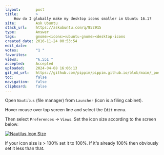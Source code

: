 ```yaml
---
layout:       post
title:        >
    How do I globally make my desktop icons smaller in Ubuntu 16.1?
site:         Ask Ubuntu
stack_url:    https://askubuntu.com/q/852915
type:         Answer
tags:         gnome><icons><ubuntu-gnome><desktop-icons
created_date: 2016-11-24 00:53:54
edit_date:    
votes:        "1 "
favorites:    
views:        "6,551 "
accepted:     Accepted
uploaded:     2024-04-08 16:06:13
git_md_url:   https://github.com/pippim/pippim.github.io/blob/main/_posts/2016/2016-11-24-How-do-I-globally-make-my-desktop-icons-smaller-in-Ubuntu-16.1_.md
toc:          false
navigation:   false
clipboard:    false
---
```


Open `Nautilus` (file manager) from `Launcher` (icon is a filing cabinet).

Hover mouse over top screen line and select the `Edit` menu.

Then select `Preferences` -> `Views`. Set the icon size according to the screen below:

[![Nautilus Icon Size][1]][1]

If your icon size is > 100% set it to 100%. If it's already 100% then obviously set it less than that.


  [1]: https://i.stack.imgur.com/SI5uk.png
